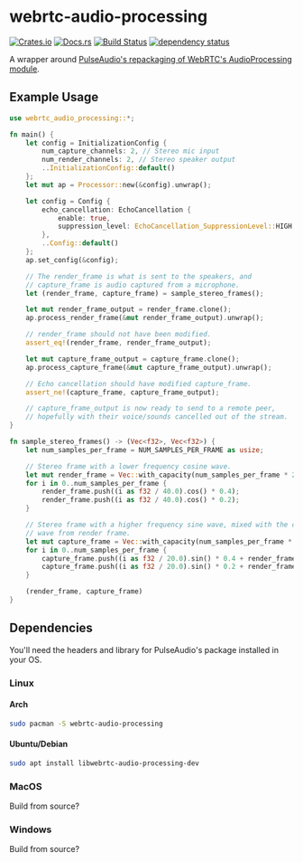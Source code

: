 # webrtc-audio-processing
[![Crates.io](https://img.shields.io/crates/v/webrtc-audio-processing.svg)](https://crates.io/crates/webrtc-audio-processing)
[![Docs.rs](https://docs.rs/webrtc-audio-processing/badge.svg)](https://docs.rs/webrtc-audio-processing)
[![Build Status](https://travis-ci.org/tonarino/webrtc-audio-processing.svg?branch=master)](https://travis-ci.org/tonarino/webrtc-audio-processing)
[![dependency status](https://deps.rs/repo/github/tonarino/webrtc-audio-processing/status.svg)](https://deps.rs/repo/github/tonarino/webrtc-audio-processing)

A wrapper around [PulseAudio's repackaging of WebRTC's AudioProcessing module](https://www.freedesktop.org/software/pulseaudio/webrtc-audio-processing/).

## Example Usage

```rust
use webrtc_audio_processing::*;

fn main() {
    let config = InitializationConfig {
        num_capture_channels: 2, // Stereo mic input
        num_render_channels: 2, // Stereo speaker output
        ..InitializationConfig::default()
    };
    let mut ap = Processor::new(&config).unwrap();

    let config = Config {
        echo_cancellation: EchoCancellation {
            enable: true,
            suppression_level: EchoCancellation_SuppressionLevel::HIGH,
        },
        ..Config::default()
    };
    ap.set_config(&config);

    // The render_frame is what is sent to the speakers, and
    // capture_frame is audio captured from a microphone.
    let (render_frame, capture_frame) = sample_stereo_frames();

    let mut render_frame_output = render_frame.clone();
    ap.process_render_frame(&mut render_frame_output).unwrap();

    // render_frame should not have been modified.
    assert_eq!(render_frame, render_frame_output);

    let mut capture_frame_output = capture_frame.clone();
    ap.process_capture_frame(&mut capture_frame_output).unwrap();

    // Echo cancellation should have modified capture_frame.
    assert_ne!(capture_frame, capture_frame_output);

    // capture_frame_output is now ready to send to a remote peer,
    // hopefully with their voice/sounds cancelled out of the stream.
}

fn sample_stereo_frames() -> (Vec<f32>, Vec<f32>) {
    let num_samples_per_frame = NUM_SAMPLES_PER_FRAME as usize;

    // Stereo frame with a lower frequency cosine wave.
    let mut render_frame = Vec::with_capacity(num_samples_per_frame * 2);
    for i in 0..num_samples_per_frame {
        render_frame.push((i as f32 / 40.0).cos() * 0.4);
        render_frame.push((i as f32 / 40.0).cos() * 0.2);
    }

    // Stereo frame with a higher frequency sine wave, mixed with the cosine
    // wave from render frame.
    let mut capture_frame = Vec::with_capacity(num_samples_per_frame * 2);
    for i in 0..num_samples_per_frame {
        capture_frame.push((i as f32 / 20.0).sin() * 0.4 + render_frame[i * 2] * 0.2);
        capture_frame.push((i as f32 / 20.0).sin() * 0.2 + render_frame[i * 2 + 1] * 0.2);
    }

    (render_frame, capture_frame)
}
```

## Dependencies

You'll need the headers and library for PulseAudio's package installed in your OS.

### Linux

#### Arch
```sh
sudo pacman -S webrtc-audio-processing
```

#### Ubuntu/Debian
```sh
sudo apt install libwebrtc-audio-processing-dev
```

### MacOS

Build from source?

### Windows

Build from source?
